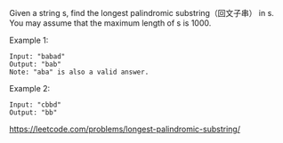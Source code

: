 Given a string s, find the longest palindromic substring（回文子串） in s. You may assume that the maximum length of s is 1000.

Example 1:

```
Input: "babad"
Output: "bab"
Note: "aba" is also a valid answer.
```

Example 2:

```
Input: "cbbd"
Output: "bb"
```

https://leetcode.com/problems/longest-palindromic-substring/